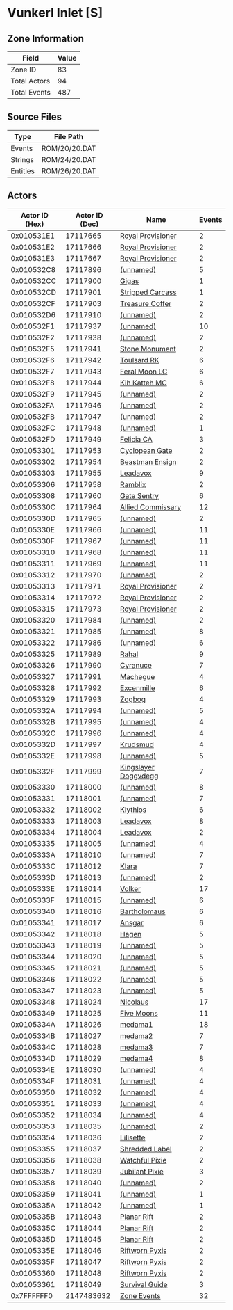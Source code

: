 # Vunkerl Inlet [S]

## Zone Information

| Field        |   Value |
|--------------|---------|
| Zone ID      |      83 |
| Total Actors |      94 |
| Total Events |     487 |

## Source Files

| Type     | File Path     |
|----------|---------------|
| Events   | ROM/20/20.DAT |
| Strings  | ROM/24/20.DAT |
| Entities | ROM/26/20.DAT |

## Actors

| Actor ID (Hex)   |   Actor ID (Dec) | Name                                                             |   Events |
|------------------|------------------|------------------------------------------------------------------|----------|
| 0x010531E1       |         17117665 | [Royal Provisioner](./17117665%20-%20Royal%20Provisioner/)       |        2 |
| 0x010531E2       |         17117666 | [Royal Provisioner](./17117666%20-%20Royal%20Provisioner/)       |        2 |
| 0x010531E3       |         17117667 | [Royal Provisioner](./17117667%20-%20Royal%20Provisioner/)       |        2 |
| 0x010532C8       |         17117896 | [(unnamed)](./17117896/)                                         |        5 |
| 0x010532CC       |         17117900 | [Gigas](./17117900%20-%20Gigas/)                                 |        1 |
| 0x010532CD       |         17117901 | [Stripped Carcass](./17117901%20-%20Stripped%20Carcass/)         |        1 |
| 0x010532CF       |         17117903 | [Treasure Coffer](./17117903%20-%20Treasure%20Coffer/)           |        2 |
| 0x010532D6       |         17117910 | [(unnamed)](./17117910/)                                         |        2 |
| 0x010532F1       |         17117937 | [(unnamed)](./17117937/)                                         |       10 |
| 0x010532F2       |         17117938 | [(unnamed)](./17117938/)                                         |        2 |
| 0x010532F5       |         17117941 | [Stone Monument](./17117941%20-%20Stone%20Monument/)             |        2 |
| 0x010532F6       |         17117942 | [Toulsard RK](./17117942%20-%20Toulsard%20RK/)                   |        6 |
| 0x010532F7       |         17117943 | [Feral Moon LC](./17117943%20-%20Feral%20Moon%20LC/)             |        6 |
| 0x010532F8       |         17117944 | [Kih Katteh MC](./17117944%20-%20Kih%20Katteh%20MC/)             |        6 |
| 0x010532F9       |         17117945 | [(unnamed)](./17117945/)                                         |        2 |
| 0x010532FA       |         17117946 | [(unnamed)](./17117946/)                                         |        2 |
| 0x010532FB       |         17117947 | [(unnamed)](./17117947/)                                         |        2 |
| 0x010532FC       |         17117948 | [(unnamed)](./17117948/)                                         |        1 |
| 0x010532FD       |         17117949 | [Felicia CA](./17117949%20-%20Felicia%20CA/)                     |        3 |
| 0x01053301       |         17117953 | [Cyclopean Gate](./17117953%20-%20Cyclopean%20Gate/)             |        2 |
| 0x01053302       |         17117954 | [Beastman Ensign](./17117954%20-%20Beastman%20Ensign/)           |        2 |
| 0x01053303       |         17117955 | [Leadavox](./17117955%20-%20Leadavox/)                           |        9 |
| 0x01053306       |         17117958 | [Ramblix](./17117958%20-%20Ramblix/)                             |        2 |
| 0x01053308       |         17117960 | [Gate Sentry](./17117960%20-%20Gate%20Sentry/)                   |        6 |
| 0x0105330C       |         17117964 | [Allied Commissary](./17117964%20-%20Allied%20Commissary/)       |       12 |
| 0x0105330D       |         17117965 | [(unnamed)](./17117965/)                                         |        2 |
| 0x0105330E       |         17117966 | [(unnamed)](./17117966/)                                         |       11 |
| 0x0105330F       |         17117967 | [(unnamed)](./17117967/)                                         |       11 |
| 0x01053310       |         17117968 | [(unnamed)](./17117968/)                                         |       11 |
| 0x01053311       |         17117969 | [(unnamed)](./17117969/)                                         |       11 |
| 0x01053312       |         17117970 | [(unnamed)](./17117970/)                                         |        2 |
| 0x01053313       |         17117971 | [Royal Provisioner](./17117971%20-%20Royal%20Provisioner/)       |        2 |
| 0x01053314       |         17117972 | [Royal Provisioner](./17117972%20-%20Royal%20Provisioner/)       |        2 |
| 0x01053315       |         17117973 | [Royal Provisioner](./17117973%20-%20Royal%20Provisioner/)       |        2 |
| 0x01053320       |         17117984 | [(unnamed)](./17117984/)                                         |        2 |
| 0x01053321       |         17117985 | [(unnamed)](./17117985/)                                         |        8 |
| 0x01053322       |         17117986 | [(unnamed)](./17117986/)                                         |        6 |
| 0x01053325       |         17117989 | [Rahal](./17117989%20-%20Rahal/)                                 |        9 |
| 0x01053326       |         17117990 | [Cyranuce](./17117990%20-%20Cyranuce/)                           |        7 |
| 0x01053327       |         17117991 | [Machegue](./17117991%20-%20Machegue/)                           |        4 |
| 0x01053328       |         17117992 | [Excenmille](./17117992%20-%20Excenmille/)                       |        6 |
| 0x01053329       |         17117993 | [Zogbog](./17117993%20-%20Zogbog/)                               |        4 |
| 0x0105332A       |         17117994 | [(unnamed)](./17117994/)                                         |        5 |
| 0x0105332B       |         17117995 | [(unnamed)](./17117995/)                                         |        4 |
| 0x0105332C       |         17117996 | [(unnamed)](./17117996/)                                         |        4 |
| 0x0105332D       |         17117997 | [Krudsmud](./17117997%20-%20Krudsmud/)                           |        4 |
| 0x0105332E       |         17117998 | [(unnamed)](./17117998/)                                         |        5 |
| 0x0105332F       |         17117999 | [Kingslayer Doggvdegg](./17117999%20-%20Kingslayer%20Doggvdegg/) |        7 |
| 0x01053330       |         17118000 | [(unnamed)](./17118000/)                                         |        8 |
| 0x01053331       |         17118001 | [(unnamed)](./17118001/)                                         |        7 |
| 0x01053332       |         17118002 | [Klythios](./17118002%20-%20Klythios/)                           |        6 |
| 0x01053333       |         17118003 | [Leadavox](./17118003%20-%20Leadavox/)                           |        8 |
| 0x01053334       |         17118004 | [Leadavox](./17118004%20-%20Leadavox/)                           |        2 |
| 0x01053335       |         17118005 | [(unnamed)](./17118005/)                                         |        4 |
| 0x0105333A       |         17118010 | [(unnamed)](./17118010/)                                         |        7 |
| 0x0105333C       |         17118012 | [Klara](./17118012%20-%20Klara/)                                 |        7 |
| 0x0105333D       |         17118013 | [(unnamed)](./17118013/)                                         |        2 |
| 0x0105333E       |         17118014 | [Volker](./17118014%20-%20Volker/)                               |       17 |
| 0x0105333F       |         17118015 | [(unnamed)](./17118015/)                                         |        6 |
| 0x01053340       |         17118016 | [Bartholomaus](./17118016%20-%20Bartholomaus/)                   |        6 |
| 0x01053341       |         17118017 | [Ansgar](./17118017%20-%20Ansgar/)                               |        6 |
| 0x01053342       |         17118018 | [Hagen](./17118018%20-%20Hagen/)                                 |        5 |
| 0x01053343       |         17118019 | [(unnamed)](./17118019/)                                         |        5 |
| 0x01053344       |         17118020 | [(unnamed)](./17118020/)                                         |        5 |
| 0x01053345       |         17118021 | [(unnamed)](./17118021/)                                         |        5 |
| 0x01053346       |         17118022 | [(unnamed)](./17118022/)                                         |        5 |
| 0x01053347       |         17118023 | [(unnamed)](./17118023/)                                         |        5 |
| 0x01053348       |         17118024 | [Nicolaus](./17118024%20-%20Nicolaus/)                           |       17 |
| 0x01053349       |         17118025 | [Five Moons](./17118025%20-%20Five%20Moons/)                     |       11 |
| 0x0105334A       |         17118026 | [medama1](./17118026%20-%20medama1/)                             |       18 |
| 0x0105334B       |         17118027 | [medama2](./17118027%20-%20medama2/)                             |        7 |
| 0x0105334C       |         17118028 | [medama3](./17118028%20-%20medama3/)                             |        7 |
| 0x0105334D       |         17118029 | [medama4](./17118029%20-%20medama4/)                             |        8 |
| 0x0105334E       |         17118030 | [(unnamed)](./17118030/)                                         |        4 |
| 0x0105334F       |         17118031 | [(unnamed)](./17118031/)                                         |        4 |
| 0x01053350       |         17118032 | [(unnamed)](./17118032/)                                         |        4 |
| 0x01053351       |         17118033 | [(unnamed)](./17118033/)                                         |        4 |
| 0x01053352       |         17118034 | [(unnamed)](./17118034/)                                         |        4 |
| 0x01053353       |         17118035 | [(unnamed)](./17118035/)                                         |        2 |
| 0x01053354       |         17118036 | [Lilisette](./17118036%20-%20Lilisette/)                         |        2 |
| 0x01053355       |         17118037 | [Shredded Label](./17118037%20-%20Shredded%20Label/)             |        2 |
| 0x01053356       |         17118038 | [Watchful Pixie](./17118038%20-%20Watchful%20Pixie/)             |        2 |
| 0x01053357       |         17118039 | [Jubilant Pixie](./17118039%20-%20Jubilant%20Pixie/)             |        3 |
| 0x01053358       |         17118040 | [(unnamed)](./17118040/)                                         |        2 |
| 0x01053359       |         17118041 | [(unnamed)](./17118041/)                                         |        1 |
| 0x0105335A       |         17118042 | [(unnamed)](./17118042/)                                         |        1 |
| 0x0105335B       |         17118043 | [Planar Rift](./17118043%20-%20Planar%20Rift/)                   |        2 |
| 0x0105335C       |         17118044 | [Planar Rift](./17118044%20-%20Planar%20Rift/)                   |        2 |
| 0x0105335D       |         17118045 | [Planar Rift](./17118045%20-%20Planar%20Rift/)                   |        2 |
| 0x0105335E       |         17118046 | [Riftworn Pyxis](./17118046%20-%20Riftworn%20Pyxis/)             |        2 |
| 0x0105335F       |         17118047 | [Riftworn Pyxis](./17118047%20-%20Riftworn%20Pyxis/)             |        2 |
| 0x01053360       |         17118048 | [Riftworn Pyxis](./17118048%20-%20Riftworn%20Pyxis/)             |        2 |
| 0x01053361       |         17118049 | [Survival Guide](./17118049%20-%20Survival%20Guide/)             |        3 |
| 0x7FFFFFF0       |       2147483632 | [Zone Events](./Zone%20Events/)                                  |       32 |